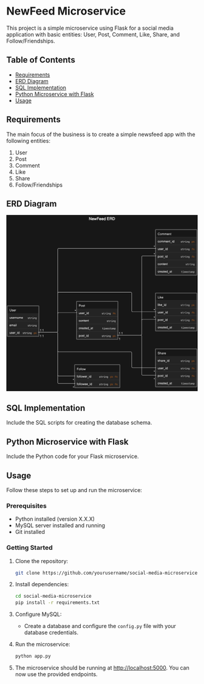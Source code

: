 # NewFeed Microservice

This project is a simple microservice using Flask for a social media application with basic entities: User, Post, Comment, Like, Share, and Follow/Friendships.

## Table of Contents

- [Requirements](#requirements)
- [ERD Diagram](#erd-diagram)
- [SQL Implementation](#sql-implementation)
- [Python Microservice with Flask](#python-microservice-with-flask)
- [Usage](#usage)

## Requirements

The main focus of the business is to create a simple newsfeed app with the following entities:

1. User
2. Post
3. Comment
4. Like
5. Share
6. Follow/Friendships

## ERD Diagram

![ERD Diagram Screenshot](newfeed-erd.png)

## SQL Implementation

Include the SQL scripts for creating the database schema.

## Python Microservice with Flask

Include the Python code for your Flask microservice.

## Usage

Follow these steps to set up and run the microservice:

### Prerequisites

- Python installed (version X.X.X)
- MySQL server installed and running
- Git installed

### Getting Started

1. Clone the repository:

   ```bash
   git clone https://github.com/yourusername/social-media-microservice.git
   ```

2. Install dependencies:

   ```bash
   cd social-media-microservice
   pip install -r requirements.txt
   ```

3. Configure MySQL:

   - Create a database and configure the `config.py` file with your database credentials.

4. Run the microservice:

   ```bash
   python app.py
   ```

5. The microservice should be running at [http://localhost:5000](http://localhost:5000). You can now use the provided endpoints.
